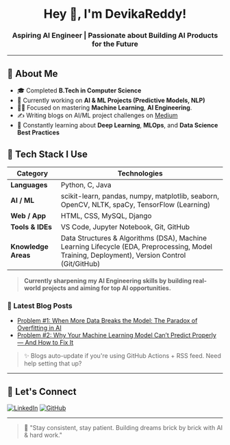 <h1 align="center">Hey 👋, I'm DevikaReddy!</h1>
<h3 align="center">Aspiring AI Engineer | Passionate about Building AI Products for the Future</h3>

---

## 🚀 About Me
- 🎓 Completed **B.Tech in Computer Science**
- 🔭 Currently working on **AI & ML Projects (Predictive Models, NLP)**
- 🧑‍💻 Focused on mastering **Machine Learning**, **AI Engineering**.
- ✍️ Writing blogs on AI/ML project challenges on [Medium](https://medium.com/@devikareddykundavaram)  
- 🌱 Constantly learning about **Deep Learning**, **MLOps**, and **Data Science Best Practices**

## 💼 Tech Stack I Use

| Category           | Technologies                                   |
|--------------------|-------------------------------------------------|
| **Languages**      | Python, C, Java                                 |
| **AI / ML**        | scikit-learn, pandas, numpy, matplotlib, seaborn, OpenCV, NLTK, spaCy, TensorFlow (Learning) |
| **Web / App**      | HTML, CSS, MySQL, Django                        |
| **Tools & IDEs**   | VS Code, Jupyter Notebook, Git, GitHub |
| **Knowledge Areas**| Data Structures & Algorithms (DSA), Machine Learning Lifecycle (EDA, Preprocessing, Model Training, Deployment), Version Control (Git/GitHub) |


> **Currently sharpening my AI Engineering skills by building real-world projects and aiming for top AI opportunities.**



### 📝 Latest Blog Posts
<!-- BLOG-POST-LIST:START -->
- [Problem #1: When More Data Breaks the Model: The Paradox of Overfitting in AI](https://medium.com/@devikareddykundavaram/when-more-data-breaks-the-model-the-paradox-of-overfitting-in-ai-2dcd77a6b59a)
- [Problem #2: Why Your Machine Learning Model Can’t Predict Properly — And How to Fix It](https://medium.com/@devikareddykundavaram/why-your-machine-learning-model-cant-predict-properly-and-how-to-fix-it-2bc9cae7b75b)
<!-- BLOG-POST-LIST:END -->

> ✨ Blogs auto-update if you're using GitHub Actions + RSS feed. Need help setting that up?

---

## 🔗 Let's Connect
[![LinkedIn](https://img.shields.io/badge/-LinkedIn-blue?style=flat&logo=linkedin&logoColor=white)](https://www.linkedin.com/in/devika-reddy-kundavaram-bb3a0122a/)
[![GitHub](https://img.shields.io/badge/-GitHub-black?style=flat&logo=github&logoColor=white)](https://github.com/DevikaReddyKundavaram)

---

> 🌟 "Stay consistent, stay patient. Building dreams brick by brick with AI & hard work."  
